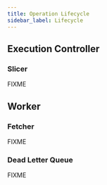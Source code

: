 ```yaml
---
title: Operation Lifecycle
sidebar_label: Lifecycle
---
```


## Execution Controller

### Slicer

FIXME

## Worker

### Fetcher

FIXME

### Dead Letter Queue

FIXME
